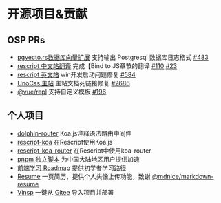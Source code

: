 # 开源项目&贡献

## OSP PRs

- [pgvecto.rs数据库向量扩展](https://github.com/tensorchord/pgvecto.rs) 支持输出 Postgresql 数据库日志格式 [#483](https://github.com/tensorchord/pgvecto.rs/pull/483)
- [rescript 中文站翻译](https://rescript-idea.github.io/docs-cn/manual/latest/bind-to-js-function) 完成【Bind to JS章节的翻译 [#110](https://github.com/rescript-idea/rescript-lang.org-chinese-translation/pull/110) [#23](https://github.com/rescript-idea/rescript-lang.org-chinese-translation/pull/23)
- [rescript 英文站](https://rescript-lang.org/) win开发启动问题修复 [#584](https://github.com/rescript-association/rescript-lang.org/pull/584)
- [UnoCss 主站](https://unocss.dev/) 主站文档死链接修复 [#2686](https://github.com/unocss/unocss/pull/2686)
- [@vue/repl](https://github.com/vuejs/repl) 支持自定义模板 [#196](https://github.com/vuejs/repl/pull/196)

## 个人项目

- [dolphin-router](https://www.npmjs.com/package/dolphin-router) Koa.js注释语法路由中间件
- [rescript-koa](https://www.npmjs.com/package/@futurert/rescript-koa) 在Rescript使用Koa.js
- [rescript-koa-router](https://www.npmjs.com/package/@futurert/rescript-koa-router) 在Rescript中使用koa-router
- [pnpm 独立脚本](/docs/pnpm/pnpm-mirror.html) 为中国大陆地区用户提供加速
- [前端学习 Roadmap](https://roadmap.sh/r?id=65192cb839da8117e2ed79ff) 提供初学者学习路径
- [Resume](https://resume.beingthink.com/) 一页简历，提供个人头像上传功能，致谢 [@mdnice/markdown-resume](https://github.com/mdnice/markdown-resume)
- [Vinsp](https://vinsp.beingthink.com/) 一键从 [Gitee](https://gitee.com/) 导入项目并部署
